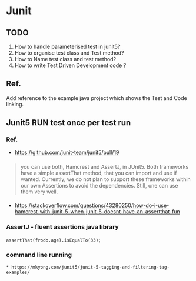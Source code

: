 # Junit
## TODO
1. How to handle parameterised test in junit5?
1. How to organise test class and Test method?
1. How to Name test class and test method?
1. How to write Test Driven Development code ?
## Ref. 
<TODO> Add reference to the example java project which shows the Test and Code linking.
## Junit5 RUN test once per test run

### Ref.
* https://github.com/junit-team/junit5/pull/19

###
> you can use both, Hamcrest and AssertJ, in JUnit5. Both frameworks have a simple assertThat method, that you can import and use if wanted.
Currently, we do not plan to support these frameworks within our own Assertions to avoid the dependencies. Still, one can use them very well.
####
* https://stackoverflow.com/questions/43280250/how-do-i-use-hamcrest-with-junit-5-when-junit-5-doesnt-have-an-assertthat-fun
### AssertJ - fluent assertions java library
#### 
```
assertThat(frodo.age).isEqualTo(33);
```
### command line running
```
* https://mkyong.com/junit5/junit-5-tagging-and-filtering-tag-examples/
```
